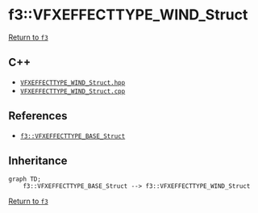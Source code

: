 # f3::VFXEFFECTTYPE_WIND_Struct

[Return to `f3`](/docs/f3.md)

## C++

- [`VFXEFFECTTYPE_WIND_Struct.hpp`](/c++/include/VFXEFFECTTYPE_WIND_Struct.hpp)
- [`VFXEFFECTTYPE_WIND_Struct.cpp`](/c++/source/VFXEFFECTTYPE_WIND_Struct.cpp)

## References

- [`f3::VFXEFFECTTYPE_BASE_Struct`](/docs/f3/VFXEFFECTTYPE_BASE_Struct.md)

## Inheritance

```mermaid
graph TD;
    f3::VFXEFFECTTYPE_BASE_Struct --> f3::VFXEFFECTTYPE_WIND_Struct
```

[Return to `f3`](/docs/f3.md)